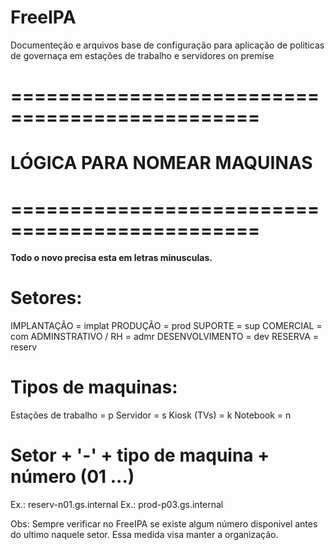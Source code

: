 # FreeIPA
Documenteção e arquivos base de configuração para aplicação de politicas de governaça em estações de trabalho e servidores on premise

# ===============================================
  # LÓGICA PARA NOMEAR MAQUINAS
  # ===============================================
  **Todo o novo precisa esta em letras minusculas.**
  
  # Setores: 
  IMPLANTAÇÃO = implat 
  PRODUÇÃO = prod 
  SUPORTE = sup 
  COMERCIAL = com 
  ADMINSTRATIVO / RH = admr 
  DESENVOLVIMENTO = dev 
  RESERVA = reserv 

  # Tipos de maquinas: 
 Estações de trabalho = p 
 Servidor = s 
 Kiosk (TVs) = k 
 Notebook = n 
  
  # Setor + '-' +  tipo de maquina + número (01 ...) 
  Ex.: reserv-n01.gs.internal
  Ex.: prod-p03.gs.internal
  
Obs: Sempre verificar no FreeIPA se existe algum número disponivel antes do ultimo naquele setor.  Essa medida visa manter a organização.
